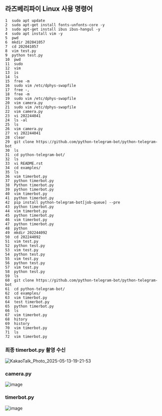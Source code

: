 ## 라즈베리파이 Linux 사용 명령어

```terminal
1  sudo apt update
2  sudo apt-get install fonts-unfonts-core -y
3  sudo apt-get install ibus ibus-hangul -y
4  sudo apt install vim -y
5  pwd
6  mkdir 202041057
7  cd 202041057
8  vim test.py
9  python test.py
10  pwd
11  sudo
12  vim
13  is
14  ls
15  free -m
16  sudo vim /etc/dphys-swapfile
17  free -,
18  free -m
19  sudo vim /etc/dphys-swapfile
20  vim camera.py
21  sudo vim /etc/dphys-swapfile
22  vim camera.py
23  vi 202244041
24  ls -al
25  ls
26  vim camera.py
27  vi 202244041
28  clear
29  git clone https://github.com/python-telegram-bot/python-telegram-bot
30  ls
31  cd python-telegram-bot/
32  ls
33  vi README.rst
34  cd examples/
35  ls
36  vim timerbot.py
37  python timerbot.py
38  Python timerbot.py
39  python timerbot.py
40  vim timerbot.py
41  python timerbot.py
42  pip install python-telegram-bot[job-queue] --pre
43  python timerbot.py
44  vim timerbot.py
45  python timerbot.py
46  vim timerbot.py
47  python timerbot.py
48  python
49  mkdir 202244092
50  cd 202244092
51  vim test.py
52  python test.py
53  vim test.py
54  python test.py
55  vim test.py
56  python test.py
57  vim test.py
58  python test.py
59  ls
60  git clone https://github.com/python-telegram-bot/python-telegram-bot
61  cd python-telegram-bot/
62  cd examples/
63  vim timerbot.py
64  test timerbot.py
65  python timerbot.py
66  ls
67  vim timerbot.py
68  hitory
69  history
70  vim timerbot.py
71  ls
72  vim timerbot.py
```
### 최종 timerbot.py 촬영 수신
![KakaoTalk_Photo_2025-05-13-19-21-53](https://github.com/user-attachments/assets/e7bcc10b-b44d-4868-9860-858d1049c54f)
### camera.py
![image](https://github.com/user-attachments/assets/3b25df6a-c693-48fa-b7e7-e28a357606d8)
### timerbot.py
![image](https://github.com/user-attachments/assets/fdf0875a-a67a-4a72-b6ca-98f032f5b23f)


